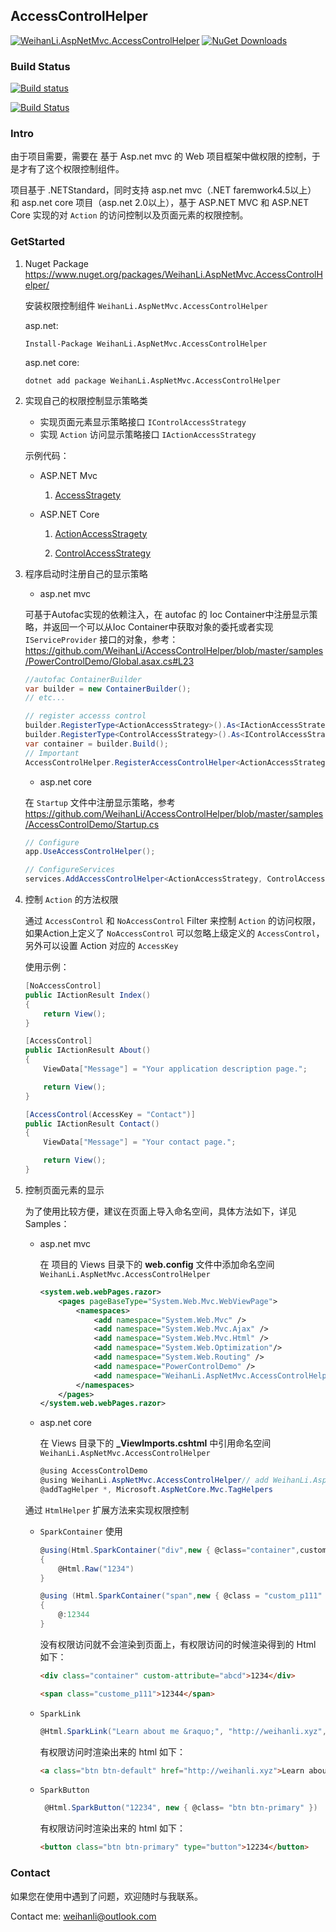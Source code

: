 ## AccessControlHelper

[![WeihanLi.AspNetMvc.AccessControlHelper](https://img.shields.io/nuget/v/WeihanLi.AspNetMvc.AccessControlHelper.svg)](http://www.nuget.org/packages/WeihanLi.AspNetMvc.AccessControlHelper/)
[![NuGet Downloads](https://img.shields.io/nuget/dt/WeihanLi.AspNetMvc.AccessControlHelper.svg)](http://www.nuget.org/packages/WeihanLi.AspNetMvc.AccessControlHelper/)

### Build Status

[![Build status](https://ci.appveyor.com/api/projects/status/ht69a1o8b9ss9v8a?svg=true)](https://ci.appveyor.com/project/WeihanLi/accesscontroldemo)

[![Build Status](https://travis-ci.org/WeihanLi/AccessControlHelper.svg?branch=master)](https://travis-ci.org/WeihanLi/AccessControlHelper)

### Intro

由于项目需要，需要在 基于 Asp.net mvc 的 Web 项目框架中做权限的控制，于是才有了这个权限控制组件。

项目基于 .NETStandard，同时支持 asp.net mvc（.NET faremwork4.5以上） 和 asp.net core 项目（asp.net 2.0以上），基于 ASP.NET MVC 和 ASP.NET Core 实现的对 `Action` 的访问控制以及页面元素的权限控制。

### GetStarted

1. Nuget Package <https://www.nuget.org/packages/WeihanLi.AspNetMvc.AccessControlHelper/> 
   
   安装权限控制组件 `WeihanLi.AspNetMvc.AccessControlHelper` 

   asp.net:

   ```
   Install-Package WeihanLi.AspNetMvc.AccessControlHelper
   ```

   asp.net core:

   ```
   dotnet add package WeihanLi.AspNetMvc.AccessControlHelper
   ```

1. 实现自己的权限控制显示策略类

    - 实现页面元素显示策略接口 `IControlAccessStrategy`
    - 实现 `Action` 访问显示策略接口 `IActionAccessStrategy`

    示例代码：
    
    - ASP.NET Mvc
   
         1. [AccessStragety](https://github.com/WeihanLi/AccessControlHelper/blob/master/samples/PowerControlDemo/Helper/AccessStrategy.cs)

    - ASP.NET Core

        1. [ActionAccessStragety](https://github.com/WeihanLi/AccessControlHelper/blob/master/samples/AccessControlDemo/Services/ActionAccessStrategy.cs)

        1. [ControlAccessStrategy ](https://github.com/WeihanLi/AccessControlHelper/blob/master/samples/AccessControlDemo/Services/ControlAccessStrategy.cs)


1. 程序启动时注册自己的显示策略

    - asp.net mvc

    可基于Autofac实现的依赖注入，在 autofac 的 Ioc Container中注册显示策略，并返回一个可以从Ioc Container中获取对象的委托或者实现 `IServiceProvider` 接口的对象，参考：<https://github.com/WeihanLi/AccessControlHelper/blob/master/samples/PowerControlDemo/Global.asax.cs#L23>

    ``` csharp
    //autofac ContainerBuilder
    var builder = new ContainerBuilder();
    // etc...

    // register accesss control
    builder.RegisterType<ActionAccessStrategy>().As<IActionAccessStrategy>();
    builder.RegisterType<ControlAccessStrategy>().As<IControlAccessStrategy>();
    var container = builder.Build();
    // Important
    AccessControlHelper.RegisterAccessControlHelper<ActionAccessStrategy, ControlAccessStrategy>(type => container.Resolve(type));
    ```
    
    - asp.net core

    在 `Startup` 文件中注册显示策略，参考<https://github.com/WeihanLi/AccessControlHelper/blob/master/samples/AccessControlDemo/Startup.cs>

    ``` csharp
    // Configure
    app.UseAccessControlHelper();

    // ConfigureServices
    services.AddAccessControlHelper<ActionAccessStrategy, ControlAccessStrategy>();
    ```
    

1. 控制 `Action` 的方法权限

    通过 `AccessControl` 和 `NoAccessControl` Filter 来控制 `Action` 的访问权限，如果Action上定义了 `NoAccessControl` 可以忽略上级定义的 `AccessControl`，另外可以设置 Action 对应的 `AccessKey`

    使用示例：
    ``` csharp
    [NoAccessControl]
    public IActionResult Index()
    {
        return View();
    }

    [AccessControl]
    public IActionResult About()
    {
        ViewData["Message"] = "Your application description page.";

        return View();
    }

    [AccessControl(AccessKey = "Contact")]
    public IActionResult Contact()
    {
        ViewData["Message"] = "Your contact page.";

        return View();
    }
    ```

1. 控制页面元素的显示

    为了使用比较方便，建议在页面上导入命名空间，具体方法如下，详见 Samples：

    - asp.net mvc

        在 项目的 Views 目录下的 **web.config** 文件中添加命名空间 `WeihanLi.AspNetMvc.AccessControlHelper`

        ``` xml
        <system.web.webPages.razor>
            <pages pageBaseType="System.Web.Mvc.WebViewPage">
                <namespaces>
                    <add namespace="System.Web.Mvc" />
                    <add namespace="System.Web.Mvc.Ajax" />
                    <add namespace="System.Web.Mvc.Html" />
                    <add namespace="System.Web.Optimization"/>
                    <add namespace="System.Web.Routing" />
                    <add namespace="PowerControlDemo" />
                    <add namespace="WeihanLi.AspNetMvc.AccessControlHelper" /><!-- add WeihanLi.AspNetMvc.AccessControlHelper-->
                </namespaces>
            </pages>
        </system.web.webPages.razor>
        ```

    - asp.net core

        在 Views 目录下的 **_ViewImports.cshtml** 中引用命名空间 `WeihanLi.AspNetMvc.AccessControlHelper`

        ``` csharp
        @using AccessControlDemo
        @using WeihanLi.AspNetMvc.AccessControlHelper// add WeihanLi.AspNetMvc.AccessControlHelper
        @addTagHelper *, Microsoft.AspNetCore.Mvc.TagHelpers
        ```


    通过 `HtmlHelper` 扩展方法来实现权限控制

    - `SparkContainer` 使用

       ``` csharp
       @using(Html.SparkContainer("div",new { @class="container",custom-attribute = "abcd" }))
       {
           @Html.Raw("1234")
       }

       @using (Html.SparkContainer("span",new { @class = "custom_p111" }, "F7A17FF9-3371-4667-B78E-BD11691CA852"))
       {
           @:12344
       }
       ```

       没有权限访问就不会渲染到页面上，有权限访问的时候渲染得到的 Html 如下：

       ``` html
       <div class="container" custom-attribute="abcd">1234</div>

       <span class="custome_p111">12344</span>
       ```
       

    - `SparkLink`

        ``` csharp
        @Html.SparkLink("Learn about me &raquo;", "http://weihanli.xyz",new { @class = "btn btn-default" })
        ```

        有权限访问时渲染出来的 html 如下：

        ``` html
        <a class="btn btn-default" href="http://weihanli.xyz">Learn about me »</a>
        ```

    - `SparkButton`

        ``` csharp
         @Html.SparkButton("12234", new { @class= "btn btn-primary" })
        ```

        有权限访问时渲染出来的 html 如下：
        
        ``` html
        <button class="btn btn-primary" type="button">12234</button>
        ```

### Contact

如果您在使用中遇到了问题，欢迎随时与我联系。

Contact me: <weihanli@outlook.com>
